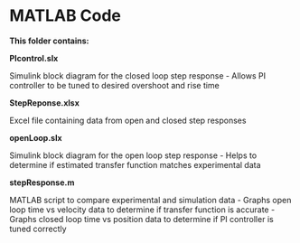 # MATLAB Code

**This folder contains:**

**PIcontrol.slx**

  Simulink block diagram for the closed loop step response
    - Allows PI controller to be tuned to desired overshoot and rise time

**StepReponse.xlsx**

  Excel file containing data from open and closed step responses
  
**openLoop.slx**

  Simulink block diagram for the open loop step response
    - Helps to determine if estimated transfer function matches experimental data

**stepResponse.m**

  MATLAB script to compare experimental and simulation data
    - Graphs open loop time vs velocity data to determine if transfer function is accurate
    - Graphs closed loop time vs position data to determine if PI controller is tuned correctly
